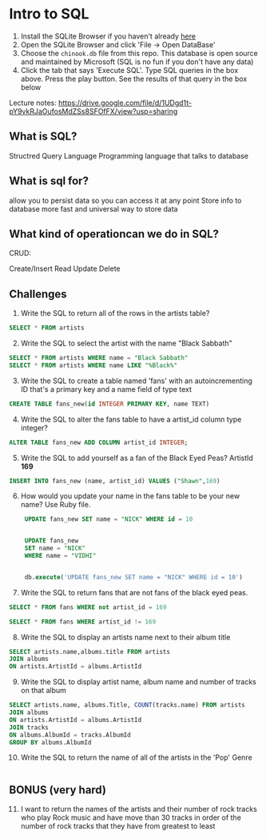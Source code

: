 # Intro to SQL

1. Install the SQLite Browser if you haven't already [here](http://sqlitebrowser.org/)
2. Open the SQLite Browser and click 'File -> Open DataBase'
3. Choose the `chinook.db` file from this repo. This database is open source and maintained by Microsoft (SQL is no fun if you don't have any data)
4. Click the tab that says 'Execute SQL'. Type SQL queries in the box above. Press the play button. See the results of that query in the box below

Lecture notes: https://drive.google.com/file/d/1UDgd1t-pY9vkRJaOufosMdZSs8SFOfFX/view?usp=sharing

## What is SQL?
Structred Query Language
Programming language that talks to database



## What is sql for?
allow you to persist data so you can access it at any point
Store info to database
more fast and universal way to store data



## What kind of operationcan we do in SQL?

CRUD:

Create/Insert
Read
Update
Delete 

## Challenges

1. Write the SQL to return all of the rows in the artists table?

```SQL
SELECT * FROM artists
```

2. Write the SQL to select the artist with the name "Black Sabbath"

```SQL
SELECT * FROM artists WHERE name = "Black Sabbath"
SELECT * FROM artists WHERE name LIKE "%Black%"
```

3. Write the SQL to create a table named 'fans' with an autoincrementing ID that's a primary key and a name field of type text

```sql
CREATE TABLE fans_new(id INTEGER PRIMARY KEY, name TEXT)
```

4. Write the SQL to alter the fans table to have a artist_id column type integer?

```sql
ALTER TABLE fans_new ADD COLUMN artist_id INTEGER;
```

5. Write the SQL to add yourself as a fan of the Black Eyed Peas? ArtistId **169**

```sql
INSERT INTO fans_new (name, artist_id) VALUES ("Shawn",169)
```

6. How would you update your name in the fans table to be your new name? Use Ruby file.

   ```sql
    UPDATE fans_new SET name = "NICK" WHERE id = 10


    UPDATE fans_new
    SET name = "NICK"
    WHERE name = "VIDHI"


    db.execute('UPDATE fans_new SET name = "NICK" WHERE id = 10')

   ```

7. Write the SQL to return fans that are not fans of the black eyed peas.

```sql
SELECT * FROM fans WHERE not artist_id = 169
```

```sql
SELECT * FROM fans WHERE artist_id != 169
```

8. Write the SQL to display an artists name next to their album title

```sql
SELECT artists.name,albums.title FROM artists 
JOIN albums
ON artists.ArtistId = albums.ArtistId
```

9. Write the SQL to display artist name, album name and number of tracks on that album

```sql
SELECT artists.name, albums.Title, COUNT(tracks.name) FROM artists
JOIN albums
ON artists.ArtistId = albums.ArtistId
JOIN tracks
ON albums.AlbumId = tracks.AlbumId
GROUP BY albums.AlbumId
```

10. Write the SQL to return the name of all of the artists in the 'Pop' Genre

```sql

```

## BONUS (very hard)

11. I want to return the names of the artists and their number of rock tracks
    who play Rock music
    and have move than 30 tracks
    in order of the number of rock tracks that they have
    from greatest to least

```sql

```
